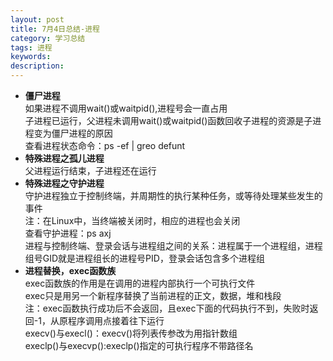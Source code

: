 ```yaml
---
layout: post
title: 7月4日总结-进程
category: 学习总结
tags: 进程
keywords: 
description:
---
```

- **僵尸进程**  
如果进程不调用wait()或waitpid(),进程号会一直占用  
子进程已运行，父进程未调用wait()或waitpid()函数回收子进程的资源是子进程变为僵尸进程的原因  
查看进程状态命令：ps -ef | greo defunt  
- **特殊进程之孤儿进程**  
父进程运行结束，子进程还在运行  
- **特殊进程之守护进程**  
守护进程独立于控制终端，并周期性的执行某种任务，或等待处理某些发生的事件  
注：在Linux中，当终端被关闭时，相应的进程也会关闭  
查看守护进程：ps axj  
进程与控制终端、登录会话与进程组之间的关系：进程属于一个进程组，进程组号GID就是进程组长的进程号PID，登录会话包含多个进程组  
- **进程替换，exec函数族**  
exec函数族的作用是在调用的进程内部执行一个可执行文件  
exec只是用另一个新程序替换了当前进程的正文，数据，堆和栈段  
注：exec函数执行成功后不会返回，且exec下面的代码执行不到，失败时返回-1，从原程序调用点接着往下运行  
execv()与execl()：execv()将列表传参改为用指针数组  
execlp()与execvp():execlp()指定的可执行程序不带路径名

